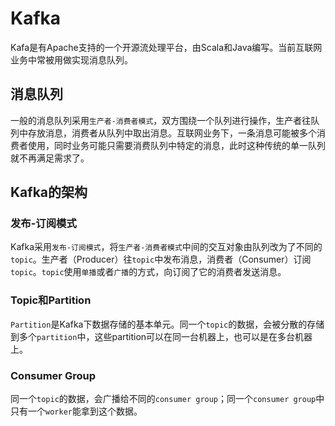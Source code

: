 # Kafka

Kafa是有Apache支持的一个开源流处理平台，由Scala和Java编写。当前互联网业务中常被用做实现消息队列。

## 消息队列

一般的消息队列采用`生产者-消费者模式`，双方围绕一个队列进行操作，生产者往队列中存放消息，消费者从队列中取出消息。互联网业务下，一条消息可能被多个消费者使用，同时业务可能只需要消费队列中特定的消息，此时这种传统的单一队列就不再满足需求了。

## Kafka的架构

### 发布-订阅模式

Kafka采用`发布-订阅模式`，将`生产者-消费者模式`中间的交互对象由队列改为了不同的`topic`。生产者（Producer）往`topic`中发布消息，消费者（Consumer）订阅`topic`。`topic`使用`单播`或者`广播`的方式，向订阅了它的消费者发送消息。

### Topic和Partition

`Partition`是Kafka下数据存储的基本单元。同一个`topic`的数据，会被分散的存储到多个`partition`中，这些partition可以在同一台机器上，也可以是在多台机器上。

### Consumer Group

同一个`topic`的数据，会广播给不同的`consumer group`；同一个`consumer group`中只有一个`worker`能拿到这个数据。

